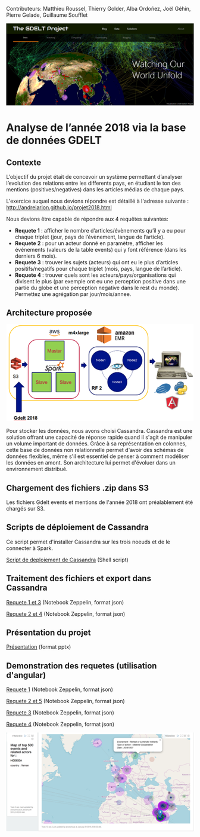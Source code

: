 Contributeurs: Matthieu Roussel, Thierry Golder, Alba Ordoñez, Joël Géhin, Pierre Gelade, Guillaume Soufflet

![Gdelt](https://github.com/albao11/GDELT2018_Analysis/blob/master/GDELTProjectmainpage.png)
# Analyse de l’année 2018 via la base de données GDELT

## Contexte
L’objectif du projet était de concevoir un système permettant d’analyser l’evolution des relations entre les differents pays, en étudiant le ton des mentions (positives/negatives) dans les articles médias de chaque pays.

L'exercice auquel nous devions répondre est détaillé à l'adresse suivante :
http://andreiarion.github.io/projet2018.html

Nous devions être capable de répondre aux 4 requêtes suivantes:
- **Requete 1** : afficher le nombre d’articles/évènements qu’il y a eu pour chaque triplet (jour, pays de l’évènement, langue de l’article).
- **Requete 2** : pour un acteur donné en paramètre, afficher les événements (valeurs de la table events) qui y font référence (dans les derniers 6 mois).
- **Requete 3** : trouver les sujets (acteurs) qui ont eu le plus d’articles positifs/negatifs pour chaque triplet (mois, pays, langue de l’article).
- **Requete 4** : trouver quels sont les acteurs/pays/organisations qui divisent le plus (par exemple ont eu une perception positive dans une partie du globe et une perception negative dans le rest du monde). Permettez une agrégation par jour/mois/annee.

## Architecture proposée

![Architecture](https://github.com/albao11/GDELT2018_Analysis/blob/master/Architecture.PNG)

Pour stocker les données, nous avons choisi Cassandra. Cassandra est une solution offrant une capacité de réponse rapide quand il s'agit de manipuler un volume important de données. 
Grâce à sa représentation en colonnes, cette base de données non relationnelle permet d'avoir des schémas de données flexibles, 
même s'il est essentiel de penser à comment modéliser les données en amont. Son architecture lui permet d'évoluer dans un environnement distribué. 

## Chargement des fichiers .zip dans S3

Les fichiers Gdelt events et mentions de l'année 2018 ont préalablement été chargés sur S3.

## Scripts de déploiement de Cassandra

Ce script permet d'installer Cassandra sur les trois noeuds et de le connecter à Spark.

[Script de deploiement de Cassandra](https://github.com/albao11/GDELT2018_Analysis/blob/master/deployCassandra/install_cassandra.sh) (Shell script)

## Traitement des fichiers et export dans Cassandra

[Requete 1 et 3](https://github.com/albao11/GDELT2018_Analysis/blob/master/Gdelt-ETLChargCassandraReq1et3.json) (Notebook Zeppelin, format json)

[Requete 2 et 4](https://github.com/albao11/GDELT2018_Analysis/blob/master/Gdelt-ETLChargCassandraRequete2et4.json) (Notebook Zeppelin, format json)

## Présentation du projet

[Présentation](https://github.com/albao11/GDELT2018_Analysis/blob/master/Projet_NoSQL_presentation_vFINAL.pptx) (format pptx)

## Demonstration des requetes (utilisation d'angular)

[Requete 1](https://github.com/albao11/GDELT2018_Analysis/blob/master/Gdelt_Requete1.json) (Notebook Zeppelin, format json)

[Requete 2 et 5](https://github.com/albao11/GDELT2018_Analysis/blob/master/Gdelt%20-%20Requ%C3%AAte2.json) (Notebook Zeppelin, format json)

[Requete 3](https://github.com/albao11/GDELT2018_Analysis/blob/master/Gdelt_Requete3.json) (Notebook Zeppelin, format json)

[Requete 4](https://github.com/albao11/GDELT2018_Analysis/blob/master/Gdelt%20-%20Requ%C3%AAte4%20.json) (Notebook Zeppelin, format json)

![Req2](https://github.com/albao11/GDELT2018_Analysis/blob/master/Carte_Requete2.png)

